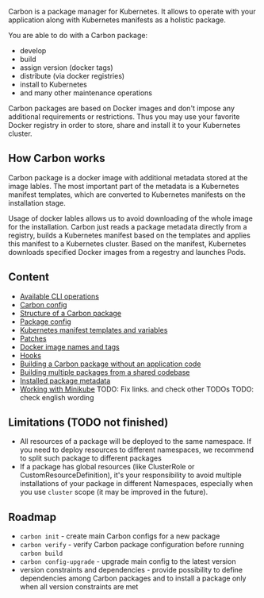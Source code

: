 Carbon is a package manager for Kubernetes. It allows to operate with your application along with Kubernetes manifests as a holistic package.

You are able to do with a Carbon package:
- develop
- build
- assign version (docker tags)
- distribute (via docker registries)
- install to Kubernetes
- and many other maintenance operations

Carbon packages are based on Docker images and don't impose any additional requirements or restrictions. Thus you may use your favorite Docker registry in order to store, share and install it to your Kubernetes cluster.

## How Carbon works
Carbon package is a docker image with additional metadata stored at the image lables. The most important part of the metadata is a Kubernetes manifest templates, which are converted to Kubernetes manifests on the installation stage.

Usage of docker lables allows us to avoid downloading of the whole image for the installation. Carbon just reads a package metadata directly from a registry, builds a Kubernetes manifest based on the templates and applies this manifest to a Kubernetes cluster. Based on the manifest, Kubernetes downloads specified Docker images from a regestry and launches Pods.

## Content
- [Available CLI operations](docs/available_cli_operations.md)
- [Carbon config](docs/carbon_config.md)
- [Structure of a Carbon package](docs/structure_of_a_carbon_package.md)
- [Package config](docs/package_config.md)
- [Kubernetes manifest templates and variables](docs/kubernetes_manifest_templates_and_variables.md)
- [Patches](docs/patches.md)
- [Docker image names and tags](docs/docker_image_names_and_tags.md)
- [Hooks](docs/hooks.md)
- [Building a Carbon package without an application code](docs/building_a_carbon_package_without_an_application_code.md)
- [Building multiple packages from a shared codebase](docs/building_multiple_pckages_from_a_shared_codebase.md)
- [Installed package metadata](docs/installed_packages_metadata.md)
- [Working with Minikube](docs/working_with_minikube.md)
TODO: Fix links. and check other TODOs
TODO: check english wording

## Limitations (TODO not finished)
- All resources of a package will be deployed to the same namespace. If you need to deploy resources to different namespaces, we recommend to split such package to different packages
- If a package has global resources (like ClusterRole or CustomResourceDefinition), it's your responsibility to avoid multiple installations of your package in different Namespaces, especially when you use `cluster` scope (it may be improved in the future).

## Roadmap
- `carbon init` - create main Carbon configs for a new package
- `carbon verify` - verify Carbon package configuration before running `carbon build`
- `carbon config-upgrade` - upgrade main config to the latest version
- version constraints and dependencies - provide possibility to define dependencies among Carbon packages and to install a package only when all version constraints are met